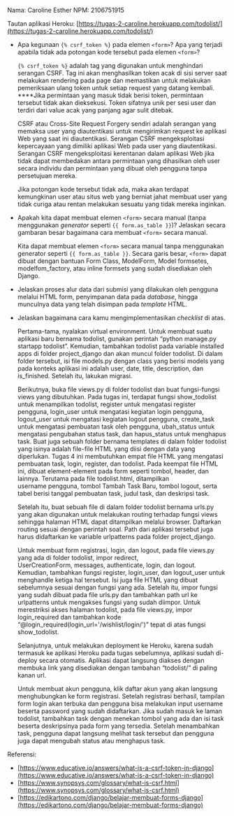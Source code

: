 Nama: Caroline Esther
NPM: 2106751915

Tautan aplikasi Heroku: [https://tugas-2-caroline.herokuapp.com/todolist/](https://tugas-2-caroline.herokuapp.com/todolist/)

- Apa kegunaan `{% csrf_token %}` pada elemen `<form>`? Apa yang terjadi apabila tidak ada potongan kode tersebut pada elemen `<form>`?
    
    `{% csrf_token %}` adalah tag yang digunakan untuk menghindari serangan CSRF. Tag ini akan menghasilkan token acak di sisi server saat melakukan rendering pada page dan memastikan untuk melakukan pemeriksaan ulang token untuk setiap request yang datang kembali. ****Jika permintaan yang masuk tidak berisi token, permintaan tersebut tidak akan dieksekusi. Token sifatnya unik per sesi user dan terdiri dari value acak yang panjang agar sulit ditebak.
    
    CSRF atau Cross-Site Request Forgery sendiri adalah serangan yang memaksa user yang diautentikasi untuk mengirimkan request ke aplikasi Web yang saat ini diautentikasi. Serangan CSRF mengeksploitasi kepercayaan yang dimiliki aplikasi Web pada user yang diautentikasi. Serangan CSRF mengeksploitasi kerentanan dalam aplikasi Web jika tidak dapat membedakan antara permintaan yang dihasilkan oleh user secara individu dan permintaan yang dibuat oleh pengguna tanpa persetujuan mereka.
    
    Jika potongan kode tersebut tidak ada, maka akan terdapat kemungkinan user atau situs web yang berniat jahat membuat user yang tidak curiga atau rentan melakukan sesuatu yang tidak mereka inginkan.

    
- Apakah kita dapat membuat elemen `<form>` secara manual (tanpa menggunakan *generator* seperti `{{ form.as_table }}`)? Jelaskan secara gambaran besar bagaimana cara membuat `<form>` secara manual.
    
    Kita dapat membuat elemen `<form>` secara manual tanpa menggunakan generator seperti `{{ form.as_table }}`. Secara garis besar, `<form>` dapat dibuat dengan bantuan Form Class, ModelForm, Model formsetes, modelfom_factory, atau inline formsets yang sudah disediakan oleh Django.
    

- Jelaskan proses alur data dari submisi yang dilakukan oleh pengguna melalui HTML form, penyimpanan data pada *database*, hingga munculnya data yang telah disimpan pada *template* HTML.

- Jelaskan bagaimana cara kamu mengimplementasikan *checklist* di atas.
    
    Pertama-tama, nyalakan virtual environment. Untuk membuat suatu aplikasi baru bernama todolist, gunakan perintah “python manage.py startapp todolist”. Kemudian, tambahkan todolist pada variable installed apps di folder project_django dan akan muncul folder todolist. Di dalam folder tersebut, isi file models.py  dengan class yang berisi models yang pada konteks aplikasi ini adalah user, date, title, description, dan is_finished. Setelah itu, lakukan migrasi.
    
    Berikutnya, buka file views.py di folder todolist dan buat fungsi-fungsi views yang dibutuhkan. Pada tugas ini, terdapat fungsi show_todolist untuk menampilkan todolist, register untuk mengatasi register pengguna, login_user untuk mengatasi kegiatan login pengguna, logout_user untuk mengatasi kegiatan logout pengguna, create_task untuk mengatasi pembuatan task oleh pengguna, ubah_status untuk mengatasi pengubahan status task, dan hapus_status untuk menghapus task. Buat juga sebuah folder bernama templates di dalam folder todolist yang isinya adalah file-file HTML yang diisi dengan data yang diperlukan. Tugas 4 ini membutuhkan empat file HTML yang mengatasi pembuatan task, login, register, dan todolist. Pada keempat file HTML ini, dibuat element-element pada form seperti tombol, header, dan lainnya. Terutama pada file todolist.html, ditampilkan username pengguna, tombol Tambah Task Baru, tombol logout, serta tabel berisi tanggal pembuatan task, judul task, dan deskripsi task.
    
    Setelah itu, buat sebuah file di dalam folder todolist bernama urls.py yang akan digunakan untuk melakukan routing terhadap fungsi views sehingga halaman HTML dapat ditampilkan melalui browser. Daftarkan routing sesuai dengan perintah soal. Path dari aplikasi tersebut juga harus didaftarkan ke variable urlpatterns pada folder project_django. 
    
    Untuk membuat form registrasi, login, dan logout, pada file views.py yang ada di folder todolist, impor redirect, UserCreationForm, messages, authenticate, login, dan logout. Kemudian, tambahkan fungsi register, login_user, dan logout_user untuk menghandle ketiga hal tersebut. Isi juga file HTML  yang dibuat sebelumnya sesuai dengan fungsi yang ada. Setelah itu, impor fungsi yang sudah dibuat pada file urls.py dan tambahkan path url ke urlpatterns untuk mengakses fungsi yang sudah diimpor. Untuk merestriksi akses halaman todolist, pada file views.py, impor login_required dan tambahkan kode “@login_required(login_url='/wishlist/login/')” tepat di atas fungsi show_todolist.
    
    Selanjutnya, untuk melakukan deployment ke Heroku, karena sudah termasuk ke aplikasi Heroku pada tugas sebelumnya, aplikasi sudah di-deploy secara otomatis. Aplikasi dapat langsung diakses dengan membuka link yang disediakan dengan tambahan “todolist/” di paling kanan url.
    
    Untuk membuat akun pengguna, klik daftar akun yang akan langsung menghubungkan ke form registrasi. Setelah registrasi berhasil, tampilan form login akan terbuka dan pengguna bisa melakukan input username beserta password yang sudah didaftarkan. Jika sudah masuk ke laman todolist, tambahkan task dengan menekan tombol yang ada dan isi task beserta deskripsinya pada form yang tersedia. Setelah menambahkan task, pengguna dapat langsung melihat task tersebut dan pengguna juga dapat mengubah status atau menghapus task.
    

Referensi:

- [https://www.educative.io/answers/what-is-a-csrf-token-in-django](https://www.educative.io/answers/what-is-a-csrf-token-in-django)
- [https://www.synopsys.com/glossary/what-is-csrf.html](https://www.synopsys.com/glossary/what-is-csrf.html)
- [https://edikartono.com/django/belajar-membuat-forms-django](https://edikartono.com/django/belajar-membuat-forms-django)